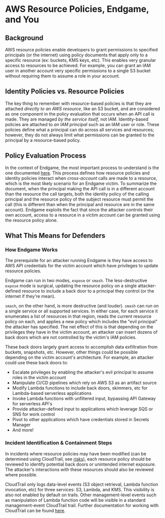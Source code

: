 # AWS Resource Policies, Endgame, and You
## Background
AWS resource policies enable developers to grant permissions to specified principals (or the internet) using policy documents that apply only to a specific resource (ex: buckets, KMS keys, etc). This enables very granular access to resources to be achieved. For example, you can grant an IAM user in another account very specific permissions to a single S3 bucket without requiring them to assume a role in your account.

## Identity Policies vs. Resource Policies
The key thing to remember with resource-based policies is that they are attached _directly to an AWS resource_, like an S3 bucket, and are considered as one component in the policy evaluation that occurs when an API call is made. They are managed _by the service itself_, not IAM. Identity-based policies are attached to _an IAM principal_ such as an IAM user or role. These policies define what a principal can do across all services and resources; however, they do not always limit what permissions can be granted to the principal by a resource-based policy.

## Policy Evaluation Process
In the context of Endgame, the most important process to understand is the one documented [here](https://docs.aws.amazon.com/IAM/latest/UserGuide/reference_policies_evaluation-logic-cross-account.html). This process defines how resource policies and identity policies interact when _cross-account_ calls are made to a resource, which is the most likely scenario for an Endgame victim. To summarize the document, when the principal making the API call is in a different account than the resource the call targets, both the identity policy of the calling principal and the resource policy of the subject resource must permit the call (this is different than when the principal and resource are in the same account). Endgame exploits the fact that since the attacker controls their own account, access to a resource in a victim account can be granted using the resource policy alone.

## What This Means for Defenders
### How Endgame Works
The prerequisite for an attacker running Endgame is they have access to AWS API credentials for the victim account which have privileges to update resource policies.

Endgame can run in two modes, ```expose``` or ```smash```. The less-destructive ```expose``` mode is surgical, updating the resource policy on a single attacker-defined resource to include a back door to a principal they control (or the internet if they're mean).

```smash```, on the other hand, is more destructive (and louder). ```smash``` can run on a single service or all supported services. In either case, for each service it enumerates a list of resources in that region, reads the current resource policy on each, and applies a new policy which includes the "evil principal" the attacker has specified. The net effect of this is that depending on the privileges they have in the victim account, an attacker can insert dozens of back doors which are not controlled by the victim's IAM policies. 

These back doors largely grant access to accomplish data exfiltration from buckets, snapshots, etc. However, other things could be possible depending on the victim account's architecture. For example, an attacker could use these back doors to:

* Escalate privileges by enabling the attacker's evil principal to assume roles in the victim account
* Manipulate CI/CD pipelines which rely on AWS S3 as an artifact source
* Modify Lambda functions to include back doors, skimmers, etc for Lambda-based serverless applications
* Invoke Lambda functions with unfiltered input, bypassing API Gateway for serverless API's
* Provide attacker-defined input to applications which leverage SQS or SNS for work control
* Pivot to other applications which have credentials stored in Secrets Manager
* And more!

### Incident Identification & Containment Steps
In incidents where resource policies may have been modified (can be determined using CloudTrail, see [risks](/docs/risks/)), each resource policy should be reviewed to identify potential back doors or unintended internet exposure. The attacker's interactions with these resources should also be reviewed where possible. 

CloudTrail only logs data-level events (S3 object retrieval, Lambda function invocation, etc) for three services: S3, Lambda, and KMS. This visibility is also not enabled by default on trails. Other management-level events such as manipulation of Lambda function code will be visible in a standard management-event CloudTrail trail. Further documentation for working with CloudTrail can be found [here](https://docs.aws.amazon.com/awscloudtrail/latest/userguide/cloudtrail-getting-started.html).
